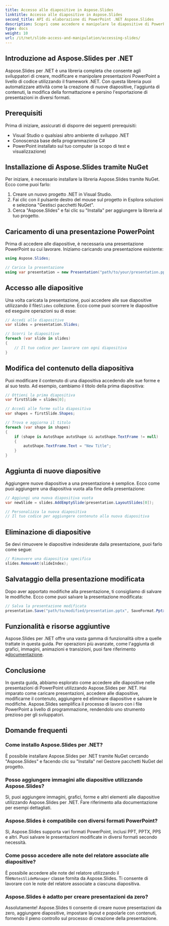 ```yaml
---
title: Accesso alle diapositive in Aspose.Slides
linktitle: Accesso alle diapositive in Aspose.Slides
second_title: API di elaborazione di PowerPoint .NET Aspose.Slides
description: Scopri come accedere e manipolare le diapositive di PowerPoint a livello di codice utilizzando Aspose.Slides per .NET. Questa guida passo passo illustra il caricamento, la modifica e il salvataggio delle presentazioni, insieme ad esempi di codice sorgente.
type: docs
weight: 10
url: /it/net/slide-access-and-manipulation/accessing-slides/
---
```


## Introduzione ad Aspose.Slides per .NET

Aspose.Slides per .NET è una libreria completa che consente agli sviluppatori di creare, modificare e manipolare presentazioni PowerPoint a livello di codice utilizzando il framework .NET. Con questa libreria puoi automatizzare attività come la creazione di nuove diapositive, l'aggiunta di contenuti, la modifica della formattazione e persino l'esportazione di presentazioni in diversi formati.

## Prerequisiti

Prima di iniziare, assicurati di disporre dei seguenti prerequisiti:

- Visual Studio o qualsiasi altro ambiente di sviluppo .NET
- Conoscenza base della programmazione C#
- PowerPoint installato sul tuo computer (a scopo di test e visualizzazione)

## Installazione di Aspose.Slides tramite NuGet

Per iniziare, è necessario installare la libreria Aspose.Slides tramite NuGet. Ecco come puoi farlo:

1. Creare un nuovo progetto .NET in Visual Studio.
2. Fai clic con il pulsante destro del mouse sul progetto in Esplora soluzioni e seleziona "Gestisci pacchetti NuGet".
3. Cerca "Aspose.Slides" e fai clic su "Installa" per aggiungere la libreria al tuo progetto.

## Caricamento di una presentazione PowerPoint

Prima di accedere alle diapositive, è necessaria una presentazione PowerPoint su cui lavorare. Iniziamo caricando una presentazione esistente:

```csharp
using Aspose.Slides;

// Carica la presentazione
using var presentation = new Presentation("path/to/your/presentation.pptx");
```

## Accesso alle diapositive

 Una volta caricata la presentazione, puoi accedere alle sue diapositive utilizzando il file`Slides` collezione. Ecco come puoi scorrere le diapositive ed eseguire operazioni su di esse:

```csharp
// Accedi alle diapositive
var slides = presentation.Slides;

// Scorri le diapositive
foreach (var slide in slides)
{
    // Il tuo codice per lavorare con ogni diapositiva
}
```

## Modifica del contenuto della diapositiva

Puoi modificare il contenuto di una diapositiva accedendo alle sue forme e al suo testo. Ad esempio, cambiamo il titolo della prima diapositiva:

```csharp
// Ottieni la prima diapositiva
var firstSlide = slides[0];

// Accedi alle forme sulla diapositiva
var shapes = firstSlide.Shapes;

// Trova e aggiorna il titolo
foreach (var shape in shapes)
{
    if (shape is AutoShape autoShape && autoShape.TextFrame != null)
    {
        autoShape.TextFrame.Text = "New Title";
    }
}
```

## Aggiunta di nuove diapositive

Aggiungere nuove diapositive a una presentazione è semplice. Ecco come puoi aggiungere una diapositiva vuota alla fine della presentazione:

```csharp
// Aggiungi una nuova diapositiva vuota
var newSlide = slides.AddEmptySlide(presentation.LayoutSlides[0]);

// Personalizza la nuova diapositiva
// Il tuo codice per aggiungere contenuto alla nuova diapositiva
```

## Eliminazione di diapositive

Se devi rimuovere le diapositive indesiderate dalla presentazione, puoi farlo come segue:

```csharp
// Rimuovere una diapositiva specifica
slides.RemoveAt(slideIndex);
```

## Salvataggio della presentazione modificata

Dopo aver apportato modifiche alla presentazione, ti consigliamo di salvare le modifiche. Ecco come puoi salvare la presentazione modificata:

```csharp
// Salva la presentazione modificata
presentation.Save("path/to/modified/presentation.pptx", SaveFormat.Pptx);
```

## Funzionalità e risorse aggiuntive

 Aspose.Slides per .NET offre una vasta gamma di funzionalità oltre a quelle trattate in questa guida. Per operazioni più avanzate, come l'aggiunta di grafici, immagini, animazioni e transizioni, puoi fare riferimento a[documentazione](https://reference.aspose.com/slides/net/).

## Conclusione

In questa guida, abbiamo esplorato come accedere alle diapositive nelle presentazioni di PowerPoint utilizzando Aspose.Slides per .NET. Hai imparato come caricare presentazioni, accedere alle diapositive, modificarne il contenuto, aggiungere ed eliminare diapositive e salvare le modifiche. Aspose.Slides semplifica il processo di lavoro con i file PowerPoint a livello di programmazione, rendendolo uno strumento prezioso per gli sviluppatori.

## Domande frequenti

### Come installo Aspose.Slides per .NET?

È possibile installare Aspose.Slides per .NET tramite NuGet cercando "Aspose.Slides" e facendo clic su "Installa" nel Gestore pacchetti NuGet del progetto.

### Posso aggiungere immagini alle diapositive utilizzando Aspose.Slides?

Sì, puoi aggiungere immagini, grafici, forme e altri elementi alle diapositive utilizzando Aspose.Slides per .NET. Fare riferimento alla documentazione per esempi dettagliati.

### Aspose.Slides è compatibile con diversi formati PowerPoint?

Sì, Aspose.Slides supporta vari formati PowerPoint, inclusi PPT, PPTX, PPS e altri. Puoi salvare le presentazioni modificate in diversi formati secondo necessità.

### Come posso accedere alle note del relatore associate alle diapositive?

 È possibile accedere alle note del relatore utilizzando il file`NotesSlideManager` classe fornita da Aspose.Slides. Ti consente di lavorare con le note del relatore associate a ciascuna diapositiva.

### Aspose.Slides è adatto per creare presentazioni da zero?

Assolutamente! Aspose.Slides ti consente di creare nuove presentazioni da zero, aggiungere diapositive, impostare layout e popolarle con contenuti, fornendo il pieno controllo sul processo di creazione della presentazione.